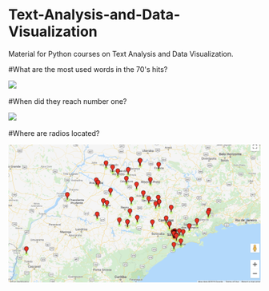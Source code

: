 # Text-Analysis-and-Data-Visualization
Material for Python courses on Text Analysis and Data Visualization.

#What are the most used words in the 70's hits?

<img src="Figures/songs70">


#When did they reach number one?

<img src="Figures/day_hit">


#Where are radios located?

<img src="Figures/radios_brazil.png">
